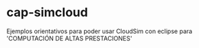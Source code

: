 # cap-simcloud
Ejemplos orientativos para poder usar CloudSim con eclipse para 'COMPUTACIÓN DE ALTAS PRESTACIONES' 
